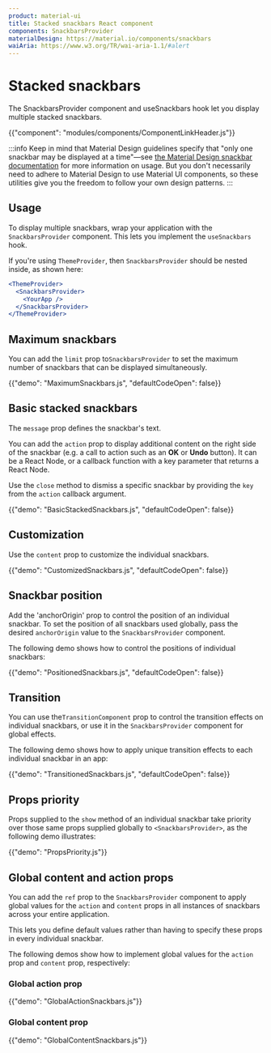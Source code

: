 ```yaml
---
product: material-ui
title: Stacked snackbars React component
components: SnackbarsProvider
materialDesign: https://material.io/components/snackbars
waiAria: https://www.w3.org/TR/wai-aria-1.1/#alert
---
```


# Stacked snackbars

<p class="description">The SnackbarsProvider component and useSnackbars hook let you display multiple stacked snackbars.</p>

{{"component": "modules/components/ComponentLinkHeader.js"}}

:::info
Keep in mind that Material Design guidelines specify that "only one snackbar may be displayed at a time"—see [the Material Design snackbar documentation](https://material.io/components/snackbars#usage) for more information on usage.
But you don't necessarily need to adhere to Material Design to use Material UI components, so these utilities give you the freedom to follow your own design patterns.
:::

## Usage

To display multiple snackbars, wrap your application with the `SnackbarsProvider` component.
This lets you implement the `useSnackbars` hook.

If you're using `ThemeProvider`, then `SnackbarsProvider` should be nested inside, as shown here:

```jsx
<ThemeProvider>
  <SnackbarsProvider>
    <YourApp />
  </SnackbarsProvider>
</ThemeProvider>
```

## Maximum snackbars

You can add the `limit` prop to`SnackbarsProvider` to set the maximum number of snackbars that can be displayed simultaneously.

{{"demo": "MaximumSnackbars.js", "defaultCodeOpen": false}}

## Basic stacked snackbars

The `message` prop defines the snackbar's text.

You can add the `action` prop to display additional content on the right side of the snackbar (e.g. a call to action such as an **OK** or **Undo** button).
It can be a React Node, or a callback function with a key parameter that returns a React Node.

Use the `close` method to dismiss a specific snackbar by providing the `key` from the `action` callback argument.

{{"demo": "BasicStackedSnackbars.js", "defaultCodeOpen": false}}

## Customization

Use the `content` prop to customize the individual snackbars.

{{"demo": "CustomizedSnackbars.js", "defaultCodeOpen": false}}

## Snackbar position

Add the 'anchorOrigin' prop to control the position of an individual snackbar.
To set the position of all snackbars used globally, pass the desired `anchorOrigin` value to the `SnackbarsProvider` component.

The following demo shows how to control the positions of individual snackbars:

{{"demo": "PositionedSnackbars.js", "defaultCodeOpen": false}}

## Transition

You can use the`TransitionComponent` prop to control the transition effects on individual snackbars, or use it in the `SnackbarsProvider` component for global effects.

The following demo shows how to apply unique transition effects to each individual snackbar in an app:

{{"demo": "TransitionedSnackbars.js", "defaultCodeOpen": false}}

## Props priority

Props supplied to the `show` method of an individual snackbar take priority over those same props supplied globally to `<SnackbarsProvider>`, as the following demo illustrates:

{{"demo": "PropsPriority.js"}}

## Global content and action props

You can add the `ref` prop to the `SnackbarsProvider` component to apply global values for the `action` and `content` props in all instances of snackbars across your entire application.

This lets you define default values rather than having to specify these props in every individual snackbar.

The following demos show how to implement global values for the `action` prop and `content` prop, respectively:

### Global action prop

{{"demo": "GlobalActionSnackbars.js"}}

### Global content prop

{{"demo": "GlobalContentSnackbars.js"}}
